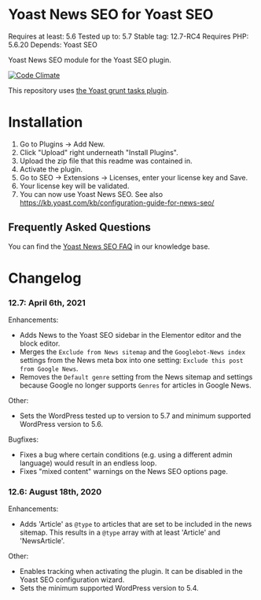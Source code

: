 Yoast News SEO for Yoast SEO
==========================
Requires at least: 5.6
Tested up to: 5.7
Stable tag: 12.7-RC4
Requires PHP: 5.6.20
Depends: Yoast SEO

Yoast News SEO module for the Yoast SEO plugin.

[![Code Climate](https://codeclimate.com/repos/54523c37e30ba0670f0016b8/badges/373c97133cba47d9822b/gpa.svg)](https://codeclimate.com/repos/54523c37e30ba0670f0016b8/feed)

This repository uses [the Yoast grunt tasks plugin](https://github.com/Yoast/plugin-grunt-tasks).

Installation
============

1. Go to Plugins -> Add New.
2. Click "Upload" right underneath "Install Plugins".
3. Upload the zip file that this readme was contained in.
4. Activate the plugin.
5. Go to SEO -> Extensions -> Licenses, enter your license key and Save.
6. Your license key will be validated.
7. You can now use Yoast News SEO. See also https://kb.yoast.com/kb/configuration-guide-for-news-seo/

Frequently Asked Questions
--------------------------

You can find the [Yoast News SEO FAQ](https://kb.yoast.com/kb/category/news-seo/) in our knowledge base.

Changelog
=========
### 12.7: April 6th, 2021
Enhancements:

* Adds News to the Yoast SEO sidebar in the Elementor editor and the block editor.
* Merges the `Exclude from News sitemap` and the `Googlebot-News index` settings from the News meta box into one setting: `Exclude this post from Google News`.
* Removes the `Default genre` setting from the News sitemap and settings because Google no longer supports `Genres` for articles in Google News.

Other:

* Sets the WordPress tested up to version to 5.7 and minimum supported WordPress version to 5.6.

Bugfixes:

* Fixes a bug where certain conditions (e.g. using a different admin language) would result in an endless loop.
* Fixes "mixed content" warnings on the News SEO options page.

### 12.6: August 18th, 2020
Enhancements:
* Adds 'Article' as `@type` to articles that are set to be included in the news sitemap. This results in a `@type` array with at least 'Article' and 'NewsArticle'.

Other:
* Enables tracking when activating the plugin. It can be disabled in the Yoast SEO configuration wizard.
* Sets the minimum supported WordPress version to 5.4.
